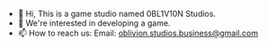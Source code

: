- 👋 Hi, This is a game studio named 0BL1V10N Studios.
- 👀 We're interested in developing a game.
- 📫 How to reach us:
  Email: oblivion.studios.business@gmail.com
